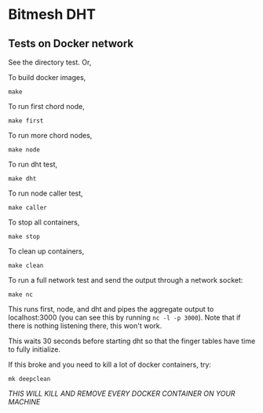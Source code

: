 # Bitmesh DHT

## Tests on Docker network
See the directory test. Or,

To build docker images,
```
make
```

To run first chord node,
```
make first
```

To run more chord nodes,
```
make node
```

To run dht test,
```
make dht
```

To run node caller test,
```
make caller
```

To stop all containers,
```
make stop
```

To clean up containers,
```
make clean
```

To run a full network test and send the output through a network socket:
```
make nc
```
This runs first, node, and dht and pipes the aggregate output to localhost:3000 (you can see this by running ```nc -l -p 3000```). Note that if there is nothing listening there, this won't work.

This waits 30 seconds before starting dht so that the finger tables have time to fully initialize.

If this broke and you need to kill a lot of docker containers, try:
```
mk deepclean
```
*THIS WILL KILL AND REMOVE EVERY DOCKER CONTAINER ON YOUR MACHINE*